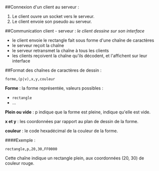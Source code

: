 ##Connexion d'un client au serveur :
1. Le client ouvre un socket vers le serveur.
2. Le client envoie son pseudo au serveur.

##Communication client - serveur :
_le client dessine sur son interface_

* le client envoie le rectangle fait sous forme d'une chaîne de caractères
* le serveur reçoit la chaîne
* le serveur retransmet la chaîne à tous les clients
* les clients reçoivent la chaîne qu'ils décodent, et l'affichent sur leur interface

##Format des chaînes de caractères de dessin :

    forme,(p|v),x,y,couleur

**Forme** : la forme représentée, valeurs possibles :
* `rectangle`
* ...

**Plein ou vide** : p indique que la forme est pleine, indique qu'elle est vide.

**x et y** : les coordonnées par rapport au plan de dessin de la forme.

**couleur** : le code hexadécimal de la couleur de la forme.

####Exemple :

`rectangle,p,20,30,FF0000`

Cette chaîne indique un rectangle plein, aux coordonnées (20, 30) de couleur rouge.